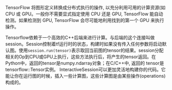 TensorFlow 将图形定义转换成分布式执行的操作, 以充分利用可用的计算资源(如 CPU 或 GPU。一般你不需要显式指定使用 CPU 还是 GPU, TensorFlow 能自动检测。如果检测到 GPU, TensorFlow 会尽可能地利用找到的第一个 GPU 来执行操作。

Tensorflow依赖于一个高效的C++后端来进行计算。与后端的这个连接叫做session。Session控制着tf运行时的状态，构建时如果没有传入任何参数将启动默认图。使用`session.run(tensor)`表示取回当前图的tensor的结果。session分配相关的Op到CPU或GPU上执行，这些方法执行后，将产生的tensor返回。在Python中，返回的tensor是numpy.ndarray对象；在C/C++中, 返回的 tensor是tensorflow::Tensor实例。
  InteractiveSession可以更加灵活地构建你的代码。它能让你在运行图的时候，插入一些计算图，这些计算图是由某些操作(operations)构成的。

